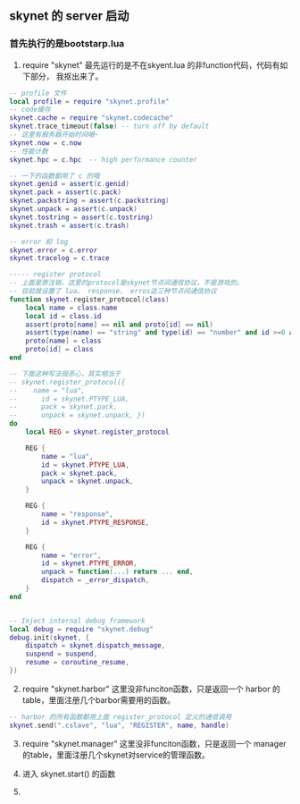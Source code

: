 ## skynet 的 server 启动
### 首先执行的是bootstarp.lua
1. require "skynet"
最先运行的是不在skyent.lua 的非function代码，代码有如下部分， 我抠出来了。
```lua
-- profile 文件
local profile = require "skynet.profile"
-- code缓存
skynet.cache = require "skynet.codecache"
skynet.trace_timeout(false)	-- turn off by default
-- 这里有服务器开始时间哦~
skynet.now = c.now
-- 性能计数
skynet.hpc = c.hpc	-- high performance counter

-- 一下的函数都用了 c 的哦
skynet.genid = assert(c.genid)
skynet.pack = assert(c.pack)
skynet.packstring = assert(c.packstring)
skynet.unpack = assert(c.unpack)
skynet.tostring = assert(c.tostring)
skynet.trash = assert(c.trash)

-- error 和 log
skynet.error = c.error
skynet.tracelog = c.trace

----- register protocol
-- 上面是原注销，这里的protocol是skynet节点间通信协议，不是游戏的。
-- 目前就设置了 lua、 response、 erros这三种节点间通信协议
function skynet.register_protocol(class)
	local name = class.name
	local id = class.id
	assert(proto[name] == nil and proto[id] == nil)
	assert(type(name) == "string" and type(id) == "number" and id >=0 and id <=255)
	proto[name] = class
	proto[id] = class
end

-- 下面这种写法很恶心，其实相当于
-- skynet.register_protocol({ 
--    name = "lua",
--		id = skynet.PTYPE_LUA,
--		pack = skynet.pack,
--		unpack = skynet.unpack, })
do
	local REG = skynet.register_protocol

	REG {
		name = "lua",
		id = skynet.PTYPE_LUA,
		pack = skynet.pack,
		unpack = skynet.unpack,
	}

	REG {
		name = "response",
		id = skynet.PTYPE_RESPONSE,
	}

	REG {
		name = "error",
		id = skynet.PTYPE_ERROR,
		unpack = function(...) return ... end,
		dispatch = _error_dispatch,
	}
end


-- Inject internal debug framework
local debug = require "skynet.debug"
debug.init(skynet, {
	dispatch = skynet.dispatch_message,
	suspend = suspend,
	resume = coroutine_resume,
})
```

2. require "skynet.harbor"
这里没非funciton函数，只是返回一个 harbor 的table，里面注册几个barbor需要用的函数。
```lua
-- harbor 的所有函数都用上面 register_protocol 定义的通信调用
skynet.send(".cslave", "lua", "REGISTER", name, handle)
```
3. require "skynet.manager"
这里没非funciton函数，只是返回一个 manager 的table，里面注册几个skynet对service的管理函数。

4. 进入 skynet.start() 的函数


5. 